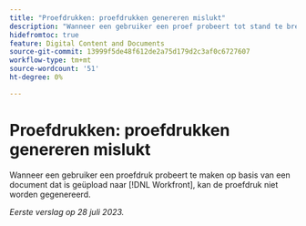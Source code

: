 ```yaml
---
title: "Proefdrukken: proefdrukken genereren mislukt"
description: "Wanneer een gebruiker een proef probeert tot stand te brengen van een document dat aan Workfront wordt geupload, ontbreekt het bewijs."
hidefromtoc: true
feature: Digital Content and Documents
source-git-commit: 13999f5de48f612de2a75d179d2c3af0c6727607
workflow-type: tm+mt
source-wordcount: '51'
ht-degree: 0%

---
```



# Proefdrukken: proefdrukken genereren mislukt

<!--Wf and WFP TOCs-->

Wanneer een gebruiker een proefdruk probeert te maken op basis van een document dat is geüpload naar [!DNL Workfront], kan de proefdruk niet worden gegenereerd.

_Eerste verslag op 28 juli 2023._

